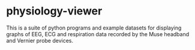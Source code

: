 # physiology-viewer
This is a suite of python programs and example datasets for displaying graphs of EEG, ECG and respiration data recorded by the Muse headband and Vernier probe devices.
